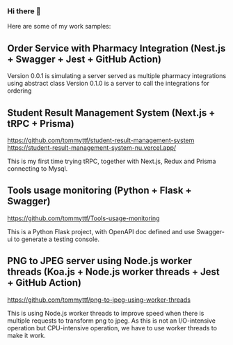 ### Hi there 👋

Here are some of my work samples:  

## Order Service with Pharmacy Integration (Nest.js + Swagger + Jest + GitHub Action)
Version 0.0.1 is simulating a server served as multiple pharmacy integrations using abstract class
Version 0.1.0 is a server to call the integrations for ordering

## Student Result Management System (Next.js + tRPC + Prisma)
https://github.com/tommyttf/student-result-management-system  
https://student-result-management-system-nu.vercel.app/

This is my first time trying tRPC, together with Next.js, Redux and Prisma connecting to Mysql.

## Tools usage monitoring (Python + Flask + Swagger)
https://github.com/tommyttf/Tools-usage-monitoring

This is a Python Flask project, with OpenAPI doc defined and use Swagger-ui to generate a testing console.

## PNG to JPEG server using Node.js worker threads (Koa.js + Node.js worker threads + Jest + GitHub Action)
https://github.com/tommyttf/png-to-jpeg-using-worker-threads

This is using Node.js worker threads to improve speed when there is multiple requests to transform png to jpeg.
As this is not an I/O-intensive operation but CPU-intensive operation, we have to use worker threads to make it work.

<!--
**tommyttf/tommyttf** is a ✨ _special_ ✨ repository because its `README.md` (this file) appears on your GitHub profile.

Here are some ideas to get you started:

- 🔭 I’m currently working on ...
- 🌱 I’m currently learning ...
- 👯 I’m looking to collaborate on ...
- 🤔 I’m looking for help with ...
- 💬 Ask me about ...
- 📫 How to reach me: ...
- 😄 Pronouns: ...
- ⚡ Fun fact: ...
-->
